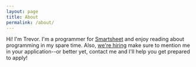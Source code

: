 ```yaml
---
layout: page
title: About
permalink: /about/
---
```


Hi!  I'm Trevor.  I'm a programmer for [Smartsheet](https://www.smartsheet.com) and enjoy reading about programming in my spare time.  Also, [we're hiring](https://www.smartsheet.com/careers) make sure to mention me in your application--or better yet, contact me and I'll help you get prepared to apply!
